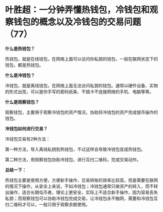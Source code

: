 # 叶胜超：一分钟弄懂热钱包，冷钱包和观察钱包的概念以及冷钱包的交易问题（77）

**什么是热钱包？**



热钱包，就是在线钱包，在网络上面可以访问你私钥的钱包，一般在联网状态下的钱包，都是热钱包。



**什么是冷钱包？**



冷钱包，就是离线钱包，在网络上面无法访问私钥的钱包。通常以硬件设备、实物的形式出现，可以是你手写的密码纸条、不插卡不连接网络的手机、电脑等等。



**什么是观察钱包？**



观察钱包，主要用于观察冷钱包的资产情况，协助将冷钱包的资产完成提币操作的钱包。



**冷钱包如何进行交易？**



冷钱包交易有2种方法：



第一种方法，导入离线私钥到热钱包，不过这样会导致冷钱包变成热钱包。



第二种方法，用观察钱包协助冷钱包，进行互扫二维码，完成交易动作。



**总结一下：**



热钱包主要是使用方便，方便新手操作，交易转账的效率比较高，但是需要在联网的情况下操作，从安全上来说，不如冷钱包；冷钱包通常只做资产的转入，而不转出操作，适合长期屯币者，理论上更安全，实际上不适合新手操作，因为容易丢失私钥；而观察钱包可以协助冷钱包完成交易，让冷钱包永不触网，需要和冷钱包互扫二维码才可以，一般只用于观察余额使用。
